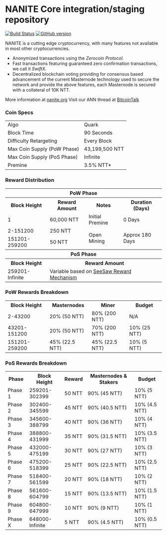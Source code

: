 NANITE Core integration/staging repository
=====================================

[![Build Status](https://travis-ci.org/NANITE-Project/NANITE.svg?branch=master)](https://travis-ci.org/NANITE-Project/NANITE) [![GitHub version](https://badge.fury.io/gh/NANITE-Project%2FNANITE.svg)](https://badge.fury.io/gh/NANITE-Project%2FNANITE)

NANITE is a cutting edge cryptocurrency, with many features not available in most other cryptocurrencies.
- Anonymized transactions using the _Zerocoin Protocol_.
- Fast transactions featuring guaranteed zero confirmation transactions, we call it _SwiftX_.
- Decentralized blockchain voting providing for consensus based advancement of the current Masternode
  technology used to secure the network and provide the above features, each Masternode is secured
  with a collateral of 10K NTT.

More information at [nanite.org](http://www.nanite.org) Visit our ANN thread at [BitcoinTalk](http://www.bitcointalk.org/)

### Coin Specs
<table>
<tr><td>Algo</td><td>Quark</td></tr>
<tr><td>Block Time</td><td>90 Seconds</td></tr>
<tr><td>Difficulty Retargeting</td><td>Every Block</td></tr>
<tr><td>Max Coin Supply (PoW Phase)</td><td>43,199,500 NTT</td></tr>
<tr><td>Max Coin Supply (PoS Phase)</td><td>Infinite</td></tr>
<tr><td>Premine</td><td>3.5% NTT*</td></tr>
</table>

### Reward Distribution

<table>
<th colspan=4>PoW Phase</th>
<tr><th>Block Height</th><th>Reward Amount</th><th>Notes</th><th>Duration (Days)</th></tr>
<tr><td>1</td><td>60,000 NTT</td><td>Initial Premine</td><td>0 Days</td></tr>
<tr><td>2-151200</td><td>250 NTT</td><td rowspan=2>Open Mining</td><td rowspan=2> Approx 180 Days</td></tr>
<tr><td>151201-259200</td><td>50 NTT</td></tr>
<tr><th colspan=4>PoS Phase</th></tr>
<tr><th>Block Height</th><th colspan=3>Reward Amount</th></tr>
<tr><td>259201-Infinite</td><td colspan=3>Variable based on <a href="https://nanite.org/knowledge-base/see-saw-rewards-mechanism/">SeeSaw Reward Mechanism</a></td></tr>
</table>

### PoW Rewards Breakdown

<table>
<th>Block Height</th><th>Masternodes</th><th>Miner</th><th>Budget</th>
<tr><td>2-43200</td><td>20% (50 NTT)</td><td>80% (200 NTT)</td><td>N/A</td></tr>
<tr><td>43201-151200</td><td>20% (50 NTT)</td><td>70% (200 NTT)</td><td>10% (25 NTT)</td></tr>
<tr><td>151201-259200</td><td>45% (22.5 NTT)</td><td>45% (22.5 NTT)</td><td>10% (5 NTT)</td></tr>
</table>

### PoS Rewards Breakdown

<table>
<th>Phase</th><th>Block Height</th><th>Reward</th><th>Masternodes & Stakers</th><th>Budget</th>
<tr><td>Phase 1</td><td>259201-302399</td><td>50 NTT</td><td>90% (45 NTT)</td><td>10% (5 NTT)</td></tr>
<tr><td>Phase 2</td><td>302400-345599</td><td>45 NTT</td><td>90% (40.5 NTT)</td><td>10% (4.5 NTT)</td></tr>
<tr><td>Phase 3</td><td>345600-388799</td><td>40 NTT</td><td>90% (36 NTT)</td><td>10% (4 NTT)</td></tr>
<tr><td>Phase 4</td><td>388800-431999</td><td>35 NTT</td><td>90% (31.5 NTT)</td><td>10% (3.5 NTT)</td></tr>
<tr><td>Phase 5</td><td>432000-475199</td><td>30 NTT</td><td>90% (27 NTT)</td><td>10% (3 NTT)</td></tr>
<tr><td>Phase 6</td><td>475200-518399</td><td>25 NTT</td><td>90% (22.5 NTT)</td><td>10% (2.5 NTT)</td></tr>
<tr><td>Phase 7</td><td>518400-561599</td><td>20 NTT</td><td>90% (18 NTT)</td><td>10% (2 NTT)</td></tr>
<tr><td>Phase 8</td><td>561600-604799</td><td>15 NTT</td><td>90% (13.5 NTT)</td><td>10% (1.5 NTT)</td></tr>
<tr><td>Phase 9</td><td>604800-647999</td><td>10 NTT</td><td>90% (9 NTT)</td><td>10% (1 NTT)</td></tr>
<tr><td>Phase X</td><td>648000-Infinite</td><td>5 NTT</td><td>90% (4.5 NTT)</td><td>10% (0.5 NTT)</td></tr>
</table>
